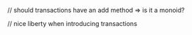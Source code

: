 // should transactions have an add method => is it a monoid?

// nice liberty when introducing transactions
